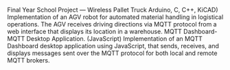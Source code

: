 Final Year School Project — Wireless Pallet Truck
Arduino, C, C++, KiCAD)
Implementation of an AGV robot for automated material handling in logistical operations.
The AGV receives driving directions via MQTT protocol from a web interface that displays its location in a warehouse.
MQTT Dashboard-MQTT Desktop Application.
(JavaScript)
Implementation of an MQTT Dashboard desktop application using JavaScript, that sends, receives, and displays messages sent over the MQTT protocol for both local and remote MQTT brokers.